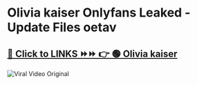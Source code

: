 
 # Olivia kaiser Onlyfans Leaked - Update Files oetav

## <h2><a href="https://clipsfans.com/Olivia_kaiser&ref=git">🔗 Click to LINKS ⏩⏩ 👉 🟢 Olivia kaiser </a></h2>

<a href="https://clipsfans.com/Olivia_kaiser&ref=git" rel="nofollow" data-target="animated-image.originalLink"><img src="https://i.ibb.co.com/xMMVF88/686577567.gif" alt="Viral Video Original" style="max-width: 100%; display: inline-block;" data-target="animated-image.originalImage"></a>


